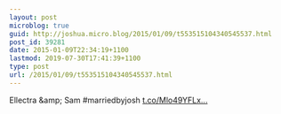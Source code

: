 ```yaml
---
layout: post
microblog: true
guid: http://joshua.micro.blog/2015/01/09/t553515104340545537.html
post_id: 39281
date: 2015-01-09T22:34:19+1100
lastmod: 2019-07-30T17:41:39+1100
type: post
url: /2015/01/09/t553515104340545537.html
---
```

Ellectra &amp;amp; Sam #marriedbyjosh [t.co/Mlo49YFLx...](http://t.co/Mlo49YFLxd)
